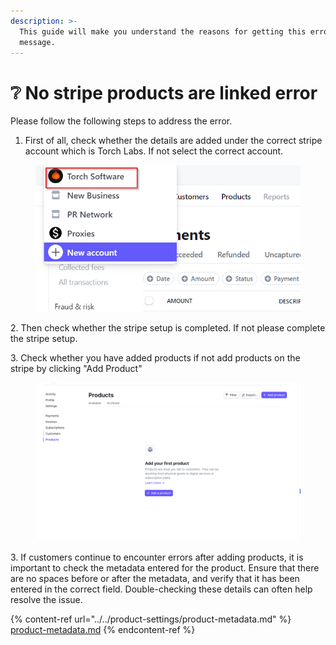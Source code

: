 ```yaml
---
description: >-
  This guide will make you understand the reasons for getting this error
  message.
---
```


# ❔ No stripe products are linked error

Please follow the following steps to address the error.

1. First of all, check whether the details are added under the correct stripe account which is Torch Labs. If not select the correct account.

<figure><img src="../../.gitbook/assets/3 (8).png" alt=""><figcaption></figcaption></figure>

2\. Then check whether the stripe setup is completed. If not please complete the stripe setup.

3\. Check whether you have added products if not add products on the stripe by clicking "Add Product"

<figure><img src="../../.gitbook/assets/2 (2).png" alt=""><figcaption></figcaption></figure>

3\. If customers continue to encounter errors after adding products, it is important to check the metadata entered for the product. Ensure that there are no spaces before or after the metadata, and verify that it has been entered in the correct field. Double-checking these details can often help resolve the issue.

{% content-ref url="../../product-settings/product-metadata.md" %}
[product-metadata.md](../../product-settings/product-metadata.md)
{% endcontent-ref %}





